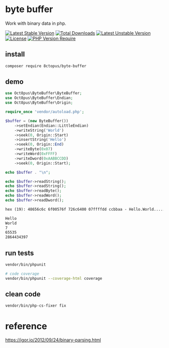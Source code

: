 # byte buffer

Work with binary data in php.

[![Latest Stable Version](http://poser.pugx.org/8ctopus/byte-buffer/v)](https://packagist.org/packages/8ctopus/byte-buffer) [![Total Downloads](http://poser.pugx.org/8ctopus/byte-buffer/downloads)](https://packagist.org/packages/8ctopus/byte-buffer) [![Latest Unstable Version](http://poser.pugx.org/8ctopus/byte-buffer/v/unstable)](https://packagist.org/packages/8ctopus/byte-buffer) [![License](http://poser.pugx.org/8ctopus/byte-buffer/license)](https://packagist.org/packages/8ctopus/byte-buffer) [![PHP Version Require](http://poser.pugx.org/8ctopus/byte-buffer/require/php)](https://packagist.org/packages/8ctopus/byte-buffer)

## install

```sh
composer require 8ctopus/byte-buffer
```

## demo

```php
use Oct8pus\ByteBuffer\ByteBuffer;
use Oct8pus\ByteBuffer\Endian;
use Oct8pus\ByteBuffer\Origin;

require_once 'vendor/autoload.php';

$buffer = (new ByteBuffer())
    ->setEndian(Endian::LittleEndian)
    ->writeString('World')
    ->seek(0, Origin::Start)
    ->insertString('Hello')
    ->seek(0, Origin::End)
    ->writeByte(0x07)
    ->writeWord(0xFFFF)
    ->writeDword(0xAABBCCDD)
    ->seek(0, Origin::Start);

echo $buffer . "\n";

echo $buffer->readString();
echo $buffer->readString();
echo $buffer->readByte();
echo $buffer->readWord();
echo $buffer->readDword();
```

```txt
hex (19): 48656c6c 6f00576f 726c6400 07ffffdd ccbbaa - Hello.World........

Hello
World
7
65535
2864434397
```

## run tests

```sh
vendor/bin/phpunit

# code coverage
vendor/bin/phpunit --coverage-html coverage
```

## clean code

```sh
vendor/bin/php-cs-fixer fix
```

# reference

https://igor.io/2012/09/24/binary-parsing.html
